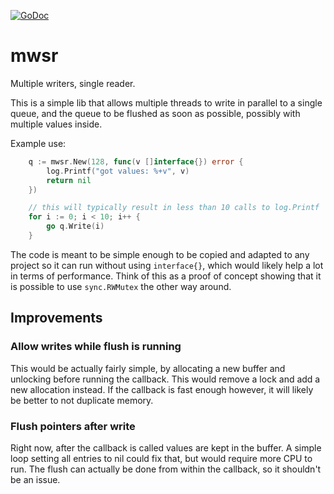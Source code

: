 [![GoDoc](https://godoc.org/github.com/KarpelesLab/mwsr?status.svg)](https://godoc.org/github.com/KarpelesLab/mwsr)

# mwsr

Multiple writers, single reader.

This is a simple lib that allows multiple threads to write in parallel to a
single queue, and the queue to be flushed as soon as possible, possibly with
multiple values inside.

Example use:

```go
	q := mwsr.New(128, func(v []interface{}) error {
		log.Printf("got values: %+v", v)
		return nil
	})

	// this will typically result in less than 10 calls to log.Printf
	for i := 0; i < 10; i++ {
		go q.Write(i)
	}
```

The code is meant to be simple enough to be copied and adapted to any project
so it can run without using `interface{}`, which would likely help a lot in
terms of performance. Think of this as a proof of concept showing that it is
possible to use `sync.RWMutex` the other way around.

## Improvements

### Allow writes while flush is running

This would be actually fairly simple, by allocating a new buffer and unlocking
before running the callback. This would remove a lock and add a new allocation
instead. If the callback is fast enough however, it will likely be better to
not duplicate memory.

### Flush pointers after write

Right now, after the callback is called values are kept in the buffer. A
simple loop setting all entries to nil could fix that, but would require more
CPU to run. The flush can actually be done from within the callback, so it
shouldn't be an issue.
